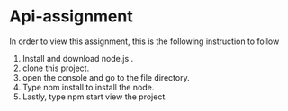 # Api-assignment
In order to view this assignment, this is the following instruction to follow

1) Install and download node.js .
2) clone this project.
3) open the console and go to the file directory.
4) Type npm install to install the node.
5) Lastly, type npm start view the project.
